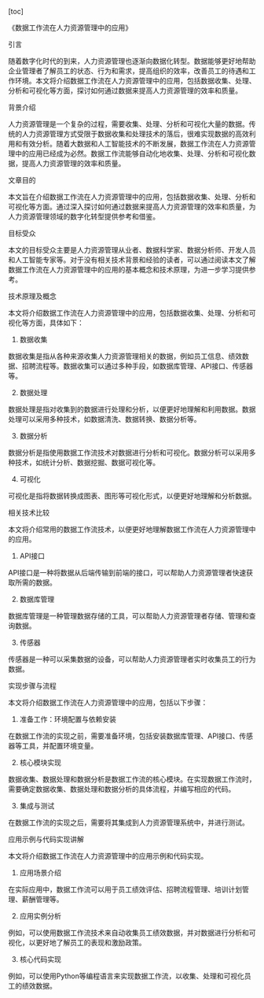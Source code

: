 
[toc]                    
                
                
《数据工作流在人力资源管理中的应用》

引言

随着数字化时代的到来，人力资源管理也逐渐向数据化转型。数据能够更好地帮助企业管理者了解员工的状态、行为和需求，提高组织的效率，改善员工的待遇和工作环境。本文将介绍数据工作流在人力资源管理中的应用，包括数据收集、处理、分析和可视化等方面，探讨如何通过数据来提高人力资源管理的效率和质量。

背景介绍

人力资源管理是一个复杂的过程，需要收集、处理、分析和可视化大量的数据。传统的人力资源管理方式受限于数据收集和处理技术的落后，很难实现数据的高效利用和有效分析。随着大数据和人工智能技术的不断发展，数据工作流在人力资源管理中的应用已经成为必然。数据工作流能够自动化地收集、处理、分析和可视化数据，提高人力资源管理的效率和质量。

文章目的

本文旨在介绍数据工作流在人力资源管理中的应用，包括数据收集、处理、分析和可视化等方面。通过深入探讨如何通过数据来提高人力资源管理的效率和质量，为人力资源管理领域的数字化转型提供参考和借鉴。

目标受众

本文的目标受众主要是人力资源管理从业者、数据科学家、数据分析师、开发人员和人工智能专家等。对于没有相关技术背景和经验的读者，可以通过阅读本文了解数据工作流在人力资源管理中的应用的基本概念和技术原理，为进一步学习提供参考。

技术原理及概念

本文将介绍数据工作流在人力资源管理中的应用，包括数据收集、处理、分析和可视化等方面，具体如下：

1. 数据收集

数据收集是指从各种来源收集人力资源管理相关的数据，例如员工信息、绩效数据、招聘流程等。数据收集可以通过多种手段，如数据库管理、API接口、传感器等。

2. 数据处理

数据处理是指对收集到的数据进行处理和分析，以便更好地理解和利用数据。数据处理可以采用多种技术，如数据清洗、数据转换、数据分析等。

3. 数据分析

数据分析是指使用数据工作流技术对数据进行分析和可视化。数据分析可以采用多种技术，如统计分析、数据挖掘、数据可视化等。

4. 可视化

可视化是指将数据转换成图表、图形等可视化形式，以便更好地理解和分析数据。

相关技术比较

本文将介绍常用的数据工作流技术，以便更好地理解数据工作流在人力资源管理中的应用。

1. API接口

API接口是一种将数据从后端传输到前端的接口，可以帮助人力资源管理者快速获取所需的数据。

2. 数据库管理

数据库管理是一种管理数据存储的工具，可以帮助人力资源管理者存储、管理和查询数据。

3. 传感器

传感器是一种可以采集数据的设备，可以帮助人力资源管理者实时收集员工的行为数据。

实现步骤与流程

本文将介绍数据工作流在人力资源管理中的应用，包括以下步骤：

1. 准备工作：环境配置与依赖安装

在数据工作流的实现之前，需要准备环境，包括安装数据库管理、API接口、传感器等工具，并配置环境变量。

2. 核心模块实现

数据收集、数据处理和数据分析是数据工作流的核心模块。在实现数据工作流时，需要确定数据收集、数据处理和数据分析的具体流程，并编写相应的代码。

3. 集成与测试

在数据工作流的实现之后，需要将其集成到人力资源管理系统中，并进行测试。

应用示例与代码实现讲解

本文将介绍数据工作流在人力资源管理中的应用示例和代码实现。

1. 应用场景介绍

在实际应用中，数据工作流可以用于员工绩效评估、招聘流程管理、培训计划管理、薪酬管理等。

2. 应用实例分析

例如，可以使用数据工作流技术来自动收集员工绩效数据，并对数据进行分析和可视化，以更好地了解员工的表现和激励政策。

3. 核心代码实现

例如，可以使用Python等编程语言来实现数据工作流，以收集、处理和可视化员工的绩效数据。

